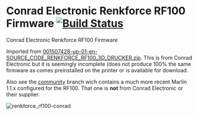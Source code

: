 # Conrad Electronic Renkforce RF100 Firmware [![Build Status](https://travis-ci.org/probonopd/RF100-Firmware.svg?branch=master)](https://travis-ci.org/probonopd/RF100-Firmware)

Conrad Electronic Renkforce RF100 Firmware

Imported from [001507428-up-01-en-SOURCE_CODE_RENKFORCE_RF100_3D_DRUCKER.zip](http://www.produktinfo.conrad.com/datenblaetter/1500000-1599999/001507428-up-01-en-SOURCE_CODE_RENKFORCE_RF100_3D_DRUCKER.zip). This is from Conrad Electronic but it is seemingly incomplete (does not produce 100% the same firmware as comes preinstalled on the printer or is available for download.

Also see the [community](https://github.com/probonopd/RF100-Firmware/tree/community) branch wich contains a much more recent Marlin 1.1.x configured for the RF100. That one is __not__ from Conrad Electronic or their supplier.

![renkforce_rf100-conrad](https://user-images.githubusercontent.com/2480569/28237985-64cd60a8-694a-11e7-9f32-d54dc7c0fc24.jpg)
